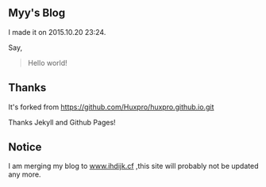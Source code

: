 ## Myy's Blog

I made it on 2015.10.20 23:24.

Say,

>Hello world!


## Thanks

It's forked from https://github.com/Huxpro/huxpro.github.io.git

Thanks Jekyll and Github Pages!

## Notice

I am merging my blog to www.ihdijk.cf ,this site will probably not
be updated any more.
